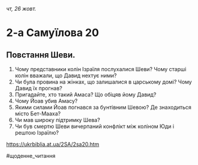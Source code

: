 
_чт, 26 жовт._

# 2-а Самуїлова 20

## Повстання Шеви.
1. Чому представники колін Ізраїля послухалися Шеви? Чому старші колін вважали, що Давид нехтує ними?
2. Чи була провина на жінках, що залишалися в царському домі? Чому Давид їх прогнав?
3. Пригадайте, хто такий Амаса? Що обіцяв йому Давид?
4. Чому Йоав убив Амасу?
5. Якими силами Йоав погнався за бунтівним Шевою? Де знаходиться місто Бет-Мааха?
6. Чи мав широку підтримку Шева?
7. Чи був смертю Шеви вичерпаний конфлікт між коліном Юди і рештою Ізраїлю?

https://ukrbiblia.at.ua/2SA/2sa20.htm 

#щоденне_читання
